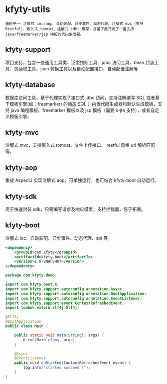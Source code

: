 # kfyty-utils
    造轮子~~ 注解式 ioc/aop、自动装配、异步事件、动态代理、注解式 mvc（支持 Restful）、嵌入式 tomcat、注解式 jdbc 框架，并基于此开发了一套支持 java/freemarker/jsp 模板的代码生成器。

## kfyty-support
项目支持，包含一些通用工具类、泛型推断工具、jdbc 访问工具、bean 封装工具、包读取工具、json 转换工具以及自动配置接口、自动配置注解等

## kfyty-database
数据库访问工具，基于代理实现了接口式 jdbc 访问，支持注解编写 SQL 或者基于模板引擎(如：freemarker) 的动态 SQL；
内置代码生成器和默认生成模板，支持 java 编程模板、freemarker 模板以及 jsp 模板（需要 k-jte 支持），或者自定义模板引擎。

## kfyty-mvc
注解式 mvc，支持嵌入式 tomcat、文件上传接口、 restful 风格 url 解析匹配等。

## kfyty-aop
集成 AspectJ 实现注解式 aop，可单独运行，也可结合 kfyty-boot 自动运行。 

## kfyty-sdk
用于快速封装 sdk，只需编写请求及响应模型，支持拦截器，易于拓展。

## kfyty-boot
注解式 ioc、自动装配、异步事件、动态代理、spi 等。
```xml
<dependency>
    <groupId>com.kfyty</groupId>
    <artifactId>kfyty-boot</artifactId>
    <version>1.0-SNAPSHOT</version>
</dependency>
```
```java
package com.kfyty.demo;

import com.kfyty.boot.K;
import com.kfyty.support.autoconfig.annotation.Async;
import com.kfyty.support.autoconfig.annotation.BootApplication;
import com.kfyty.support.autoconfig.annotation.EventListener;
import com.kfyty.support.event.ContextRefreshedEvent;
import lombok.extern.slf4j.Slf4j;

@Slf4j
@BootApplication
public class Main {

    public static void main(String[] args) {
        K.run(Main.class, args);
    }

    @Async
    @EventListener
    public void onStarted(ContextRefreshedEvent event) {
        log.info("started succeed !");
    }
}
```
